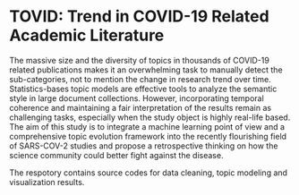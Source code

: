 # TOVID: Trend in COVID-19 Related Academic Literature


The massive size and the diversity of topics in thousands of COVID-19 related publications makes it an overwhelming task to manually detect the sub-categories, not to mention the change in research trend over time. Statistics-bases topic models are effective tools to analyze the semantic style in large document collections. However, incorporating temporal coherence and maintaining a fair interpretation of the results remain as challenging tasks, especially when the study object is highly real-life based. The aim of this study is to integrate a machine learning point of view and a comprehensive topic evolution framework into the recently flourishing field of SARS-COV-2 studies and propose a retrospective thinking on how the science community could better fight against the disease.


The respotory contains source codes for data cleaning, topic modeling and visualization results.
